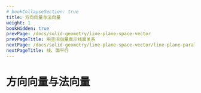 ```yaml
---
# bookCollapseSection: true
title: 方向向量与法向量
weight: 1
bookHidden: true
prevPage: /docs/solid-geometry/line-plane-space-vector
prevPageTitle: 用空间向量表示线面关系
nextPage: /docs/solid-geometry/line-plane-space-vector/line-plane-parallel
nextPageTitle: 线、面平行
---
```


# 方向向量与法向量

